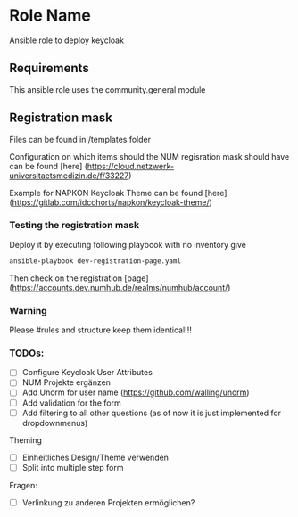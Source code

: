 Role Name
=========

Ansible role to deploy keycloak

Requirements
------------

This ansible role uses the community.general module



## Registration mask

Files can be found in /templates folder

Configuration on which items should the NUM regisration mask should have can be found [here] (https://cloud.netzwerk-universitaetsmedizin.de/f/33227)

Example for NAPKON Keycloak Theme can be found [here] (https://gitlab.com/idcohorts/napkon/keycloak-theme/)

### Testing the registration mask
Deploy it by executing following playbook with no inventory give

```sh
ansible-playbook dev-registration-page.yaml
```

Then check on the registration [page] (https://accounts.dev.numhub.de/realms/numhub/account/)

### Warning
Please #rules and structure keep them identical!!!

### TODOs:
- [ ] Configure Keycloak User Attributes
- [ ] NUM Projekte ergänzen
- [ ] Add Unorm for user name (https://github.com/walling/unorm)
- [ ] Add validation for the form
- [ ] Add filtering to all other questions (as of now it is just implemented for dropdownmenus)

Theming
- [ ] Einheitliches Design/Theme verwenden
- [ ] Split into multiple step form

Fragen:
- [ ] Verlinkung zu anderen Projekten ermöglichen?